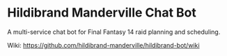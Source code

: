 Hildibrand Manderville Chat Bot
================================

A multi-service chat bot for Final Fantasy 14 raid planning and scheduling.

Wiki: https://github.com/hildibrand-manderville/hildibrand-bot/wiki
